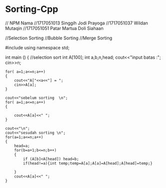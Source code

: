 # Sorting-Cpp
// NPM          Nama
//1717051013    Singgih Jodi Prayoga
//1717051037    Wildan Mutaqin
//1717051051    Patar Martua Doli Siahaan


//Selection Sorting
//Bubble Sorting
//Merge Sorting


#include<iostream>
using namespace std;


int main ()
{ //selection sort
	int A[100];
	int a,b,n,head;
	cout<<"input batas :";
	cin>>n;
	
	for( a=1;a<=n;a++)
	{
		cout<<"A["<<a<<"] = ";
		cin>>A[a];
	}
	
	cout<<"sebelum sorting  \n";
	for( a=1;a<=n;a++)
	{
	
		cout<<A[a]<<" ";
	}
	
	cout<<"\n";
	cout<<"sesudah sorting \n";
	for(a=1;a<=n;a++)
	{
		head=a;
		for(b=a+1;b<=n;b++)
		{
			if (A[b]<A[head]) head=b;
			if(head!=a){int temp;temp=A[a];A[a]=A[head];A[head]=temp;}
			
		}
		cout<<A[a]<<" ";
	}
